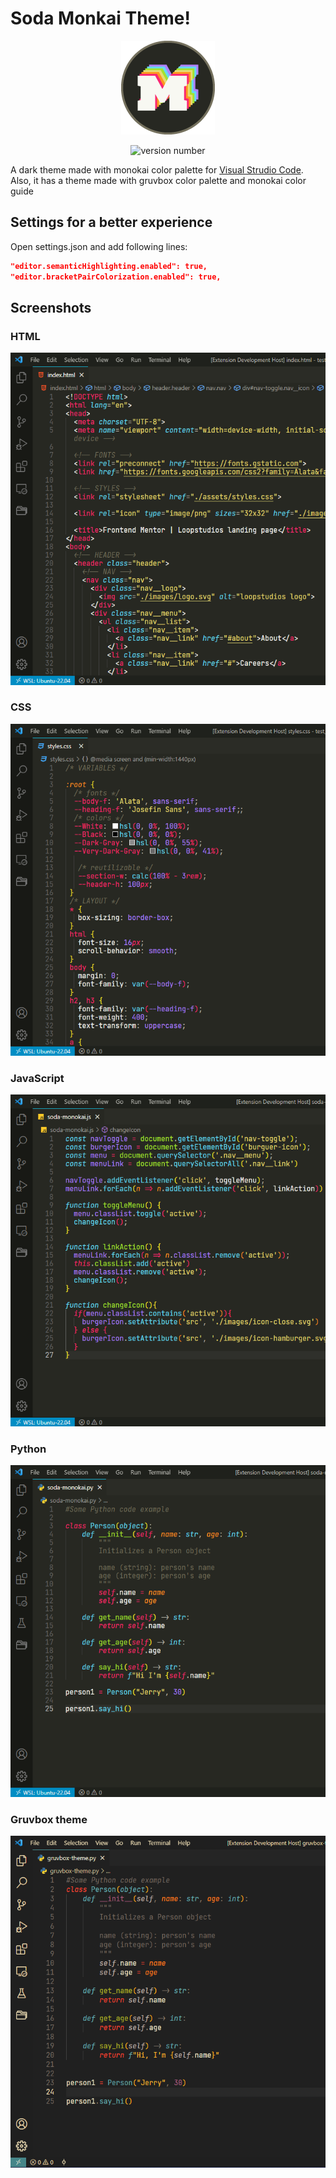 # Soda Monkai Theme!

<div align="center" >

![logo](https://raw.githubusercontent.com/Alejandro-44/soda-monokai-theme/main/assets/soda-monokai-logo.png)

</div>

<div align="center" >

![version number](https://vsmarketplacebadge.apphb.com/version/Alejandro-44.soda-monokai.svg?style=flat-square&labelColor=272822&color=A6E22E)

</div>

A dark theme made with monokai color palette for [Visual Strudio Code](https://code.visualstudio.com/). Also, it has a theme made with gruvbox color palette and monokai color guide

## Settings for a better experience

Open settings.json and add following lines:

```JSON
"editor.semanticHighlighting.enabled": true,
"editor.bracketPairColorization.enabled": true,

```

## Screenshots

### HTML

<div align="center">

![HTML screenshot](https://raw.githubusercontent.com/Alejandro-44/soda-monokai-theme/main/screenshots/sodamonokai-html.png)

</div>

### CSS

<div align="center">

![CSS screenshot](https://raw.githubusercontent.com/Alejandro-44/soda-monokai-theme/main/screenshots/sodamonokai-css.png)

</div>

### JavaScript

<div align="center">

![JS screenshot](https://raw.githubusercontent.com/Alejandro-44/soda-monokai-theme/main/screenshots/sodamonokai-js.png)

</div>

### Python

<div align="center">

![Python screenshot](https://raw.githubusercontent.com/Alejandro-44/soda-monokai-theme/main/screenshots/sodamonokai-py.png)

</div>

### Gruvbox theme

<div align="center">

![Python screenshot](https://raw.githubusercontent.com/Alejandro-44/soda-monokai-theme/main/screenshots/sodamonokai-gruvbox.png)

</div>